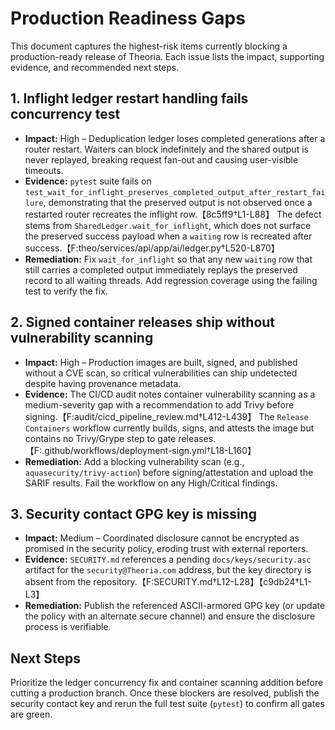 # Production Readiness Gaps

This document captures the highest-risk items currently blocking a production-ready release of Theoria. Each issue lists the impact, supporting evidence, and recommended next steps.

## 1. Inflight ledger restart handling fails concurrency test
- **Impact:** High – Deduplication ledger loses completed generations after a router restart. Waiters can block indefinitely and the shared output is never replayed, breaking request fan-out and causing user-visible timeouts.
- **Evidence:** `pytest` suite fails on `test_wait_for_inflight_preserves_completed_output_after_restart_failure`, demonstrating that the preserved output is not observed once a restarted router recreates the inflight row.【8c5ff9†L1-L88】 The defect stems from `SharedLedger.wait_for_inflight`, which does not surface the preserved success payload when a `waiting` row is recreated after success.【F:theo/services/api/app/ai/ledger.py†L520-L870】
- **Remediation:** Fix `wait_for_inflight` so that any new `waiting` row that still carries a completed output immediately replays the preserved record to all waiting threads. Add regression coverage using the failing test to verify the fix.

## 2. Signed container releases ship without vulnerability scanning
- **Impact:** High – Production images are built, signed, and published without a CVE scan, so critical vulnerabilities can ship undetected despite having provenance metadata.
- **Evidence:** The CI/CD audit notes container vulnerability scanning as a medium-severity gap with a recommendation to add Trivy before signing.【F:audit/cicd_pipeline_review.md†L412-L439】 The `Release Containers` workflow currently builds, signs, and attests the image but contains no Trivy/Grype step to gate releases.【F:.github/workflows/deployment-sign.yml†L18-L160】
- **Remediation:** Add a blocking vulnerability scan (e.g., `aquasecurity/trivy-action`) before signing/attestation and upload the SARIF results. Fail the workflow on any High/Critical findings.

## 3. Security contact GPG key is missing
- **Impact:** Medium – Coordinated disclosure cannot be encrypted as promised in the security policy, eroding trust with external reporters.
- **Evidence:** `SECURITY.md` references a pending `docs/keys/security.asc` artifact for the `security@Theoria.com` address, but the key directory is absent from the repository.【F:SECURITY.md†L12-L28】【c9db24†L1-L3】
- **Remediation:** Publish the referenced ASCII-armored GPG key (or update the policy with an alternate secure channel) and ensure the disclosure process is verifiable.

## Next Steps
Prioritize the ledger concurrency fix and container scanning addition before cutting a production branch. Once these blockers are resolved, publish the security contact key and rerun the full test suite (`pytest`) to confirm all gates are green.
